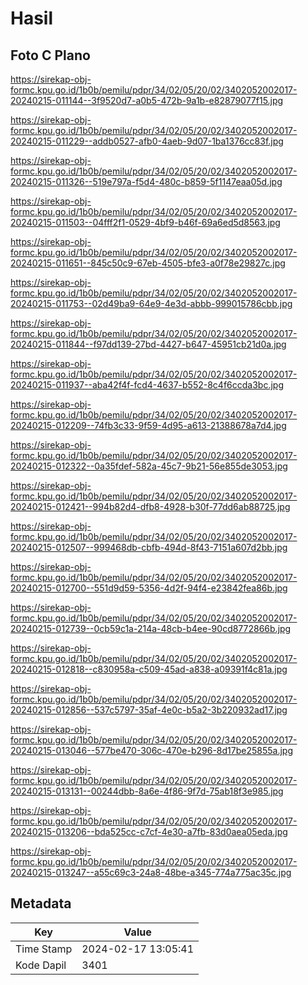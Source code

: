 # Hasil

## Foto C Plano

https://sirekap-obj-formc.kpu.go.id/1b0b/pemilu/pdpr/34/02/05/20/02/3402052002017-20240215-011144--3f9520d7-a0b5-472b-9a1b-e82879077f15.jpg

https://sirekap-obj-formc.kpu.go.id/1b0b/pemilu/pdpr/34/02/05/20/02/3402052002017-20240215-011229--addb0527-afb0-4aeb-9d07-1ba1376cc83f.jpg

https://sirekap-obj-formc.kpu.go.id/1b0b/pemilu/pdpr/34/02/05/20/02/3402052002017-20240215-011326--519e797a-f5d4-480c-b859-5f1147eaa05d.jpg

https://sirekap-obj-formc.kpu.go.id/1b0b/pemilu/pdpr/34/02/05/20/02/3402052002017-20240215-011503--04fff2f1-0529-4bf9-b46f-69a6ed5d8563.jpg

https://sirekap-obj-formc.kpu.go.id/1b0b/pemilu/pdpr/34/02/05/20/02/3402052002017-20240215-011651--845c50c9-67eb-4505-bfe3-a0f78e29827c.jpg

https://sirekap-obj-formc.kpu.go.id/1b0b/pemilu/pdpr/34/02/05/20/02/3402052002017-20240215-011753--02d49ba9-64e9-4e3d-abbb-999015786cbb.jpg

https://sirekap-obj-formc.kpu.go.id/1b0b/pemilu/pdpr/34/02/05/20/02/3402052002017-20240215-011844--f97dd139-27bd-4427-b647-45951cb21d0a.jpg

https://sirekap-obj-formc.kpu.go.id/1b0b/pemilu/pdpr/34/02/05/20/02/3402052002017-20240215-011937--aba42f4f-fcd4-4637-b552-8c4f6ccda3bc.jpg

https://sirekap-obj-formc.kpu.go.id/1b0b/pemilu/pdpr/34/02/05/20/02/3402052002017-20240215-012209--74fb3c33-9f59-4d95-a613-21388678a7d4.jpg

https://sirekap-obj-formc.kpu.go.id/1b0b/pemilu/pdpr/34/02/05/20/02/3402052002017-20240215-012322--0a35fdef-582a-45c7-9b21-56e855de3053.jpg

https://sirekap-obj-formc.kpu.go.id/1b0b/pemilu/pdpr/34/02/05/20/02/3402052002017-20240215-012421--994b82d4-dfb8-4928-b30f-77dd6ab88725.jpg

https://sirekap-obj-formc.kpu.go.id/1b0b/pemilu/pdpr/34/02/05/20/02/3402052002017-20240215-012507--999468db-cbfb-494d-8f43-7151a607d2bb.jpg

https://sirekap-obj-formc.kpu.go.id/1b0b/pemilu/pdpr/34/02/05/20/02/3402052002017-20240215-012700--551d9d59-5356-4d2f-94f4-e23842fea86b.jpg

https://sirekap-obj-formc.kpu.go.id/1b0b/pemilu/pdpr/34/02/05/20/02/3402052002017-20240215-012739--0cb59c1a-214a-48cb-b4ee-90cd8772866b.jpg

https://sirekap-obj-formc.kpu.go.id/1b0b/pemilu/pdpr/34/02/05/20/02/3402052002017-20240215-012818--c830958a-c509-45ad-a838-a09391f4c81a.jpg

https://sirekap-obj-formc.kpu.go.id/1b0b/pemilu/pdpr/34/02/05/20/02/3402052002017-20240215-012856--537c5797-35af-4e0c-b5a2-3b220932ad17.jpg

https://sirekap-obj-formc.kpu.go.id/1b0b/pemilu/pdpr/34/02/05/20/02/3402052002017-20240215-013046--577be470-306c-470e-b296-8d17be25855a.jpg

https://sirekap-obj-formc.kpu.go.id/1b0b/pemilu/pdpr/34/02/05/20/02/3402052002017-20240215-013131--00244dbb-8a6e-4f86-9f7d-75ab18f3e985.jpg

https://sirekap-obj-formc.kpu.go.id/1b0b/pemilu/pdpr/34/02/05/20/02/3402052002017-20240215-013206--bda525cc-c7cf-4e30-a7fb-83d0aea05eda.jpg

https://sirekap-obj-formc.kpu.go.id/1b0b/pemilu/pdpr/34/02/05/20/02/3402052002017-20240215-013247--a55c69c3-24a8-48be-a345-774a775ac35c.jpg


## Metadata

| Key        | Value               |
| ---------- | ------------------- |
| Time Stamp | 2024-02-17 13:05:41 |
| Kode Dapil | 3401                |



